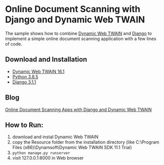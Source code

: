 Online Document Scanning with Django and Dynamic Web TWAIN
===============================================================

The sample shows how to combine [Dynamic Web TWAIN][1] and [Django][2] to implement a simple online document scanning application with a few lines of code. 

Download and Installation 
-----------

* [Dynamic Web TWAIN 16.1][3]
* [Python 3.8.5][4]
* [Django 3.1.1][5]

Blog 
-----------
[Online Document Scanning Apps with Django and Dynamic Web TWAIN][6]

How to Run:
-----------
1. download and instal Dynamic Web TWAIN
2. copy the Resource folder from the installation directory (like C:\Program Files (x86)\Dynamsoft\Dynamic Web TWAIN SDK 11.1 Trial)
3. `python manage.py runserver`
4. visit 127.0.0.1:8000 in Web browser



[1]:http://www.dynamsoft.com/Products/WebTWAIN_Overview.aspx
[2]:https://www.djangoproject.com/
[3]:http://www.dynamsoft.com/Downloads/WebTWAIN_Download.aspx
[4]:https://www.python.org/downloads/
[5]:https://www.djangoproject.com/download/
[6]:http://www.codepool.biz/django/online-document-scanning-apps-with-django-and-dynamic-web-twain.html